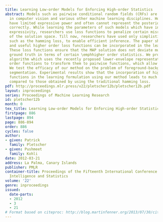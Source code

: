 ```yaml
---
title: Learning Low-order Models for Enforcing High-order Statistics
abstract: Models such as pairwise conditional random fields (CRFs) are extremely popular
  in computer vision and various other machine learning disciplines. However, they
  have limited expressive power and often cannot represent the posterior distribution
  correctly. While learning the parameters of such models which have insufficient
  expressivity, researchers use loss functions to penalize certain misrepresentations
  of the solution space. Till now, researchers have used only simplistic loss functions
  such as the hamming loss, to enable efficient inference. The paper shows how sophisticated
  and useful higher order loss functions can be incorporated in the learning process.
  These loss functions ensure that the MAP solution does not deviate much from the
  ground truth in terms of certain \emphhigher order statistics. We propose a learning
  algorithm which uses the recently proposed lower-envelope representation of higher
  order functions to transform them to pairwise functions, which allow efficient inference.
  We test the efficacy of our method on the problem of foreground-background image
  segmentation. Experimental results show that the incorporation of higher order loss
  functions in the learning formulation using our method leads to much better results
  compared to those obtained by using the traditional hamming loss.
pdf: http://proceedings.mlr.press/v22/pletscher12b/pletscher12b.pdf
layout: inproceedings
series: Proceedings of Machine Learning Research
id: pletscher12b
month: 0
tex_title: Learning Low-order Models for Enforcing High-order Statistics
firstpage: 886
lastpage: 894
page: 886-894
order: 886
cycles: false
author:
- given: Patrick
  family: Pletscher
- given: Pushmeet
  family: Kohli
date: 2012-03-21
address: La Palma, Canary Islands
publisher: PMLR
container-title: Proceedings of the Fifteenth International Conference on Artificial
  Intelligence and Statistics
volume: '22'
genre: inproceedings
issued:
  date-parts:
  - 2012
  - 3
  - 21
# Format based on citeproc: http://blog.martinfenner.org/2013/07/30/citeproc-yaml-for-bibliographies/
---
```


